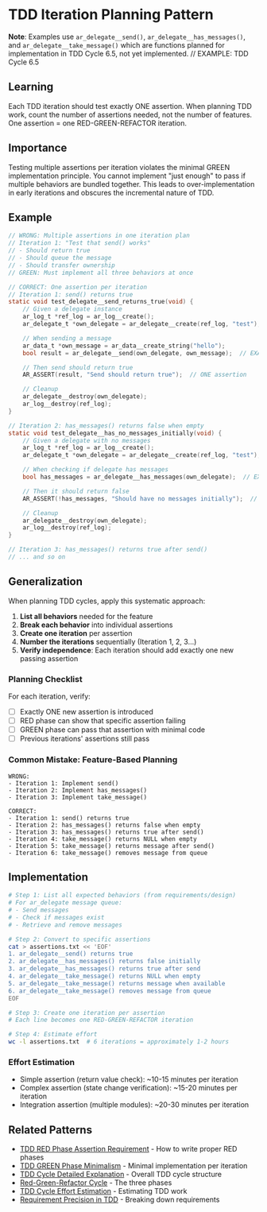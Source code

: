 # TDD Iteration Planning Pattern

**Note**: Examples use `ar_delegate__send()`, `ar_delegate__has_messages()`, and `ar_delegate__take_message()` which are functions planned for implementation in TDD Cycle 6.5, not yet implemented.  // EXAMPLE: TDD Cycle 6.5

## Learning
Each TDD iteration should test exactly ONE assertion. When planning TDD work, count the number of assertions needed, not the number of features. One assertion = one RED-GREEN-REFACTOR iteration.

## Importance
Testing multiple assertions per iteration violates the minimal GREEN implementation principle. You cannot implement "just enough" to pass if multiple behaviors are bundled together. This leads to over-implementation in early iterations and obscures the incremental nature of TDD.

## Example
```c  // EXAMPLE: TDD Cycle 6.5 planned functions
// WRONG: Multiple assertions in one iteration plan
// Iteration 1: "Test that send() works"
// - Should return true
// - Should queue the message
// - Should transfer ownership
// GREEN: Must implement all three behaviors at once

// CORRECT: One assertion per iteration
// Iteration 1: send() returns true
static void test_delegate__send_returns_true(void) {
    // Given a delegate instance
    ar_log_t *ref_log = ar_log__create();
    ar_delegate_t *own_delegate = ar_delegate__create(ref_log, "test");

    // When sending a message
    ar_data_t *own_message = ar_data__create_string("hello");
    bool result = ar_delegate__send(own_delegate, own_message);  // EXAMPLE: To be implemented in TDD Cycle 6.5

    // Then send should return true
    AR_ASSERT(result, "Send should return true");  // ONE assertion

    // Cleanup
    ar_delegate__destroy(own_delegate);
    ar_log__destroy(ref_log);
}

// Iteration 2: has_messages() returns false when empty
static void test_delegate__has_no_messages_initially(void) {
    // Given a delegate with no messages
    ar_log_t *ref_log = ar_log__create();
    ar_delegate_t *own_delegate = ar_delegate__create(ref_log, "test");

    // When checking if delegate has messages
    bool has_messages = ar_delegate__has_messages(own_delegate);  // EXAMPLE: To be implemented in TDD Cycle 6.5

    // Then it should return false
    AR_ASSERT(!has_messages, "Should have no messages initially");  // ONE assertion

    // Cleanup
    ar_delegate__destroy(own_delegate);
    ar_log__destroy(ref_log);
}

// Iteration 3: has_messages() returns true after send()
// ... and so on
```

## Generalization
When planning TDD cycles, apply this systematic approach:

1. **List all behaviors** needed for the feature
2. **Break each behavior** into individual assertions
3. **Create one iteration** per assertion
4. **Number the iterations** sequentially (Iteration 1, 2, 3...)
5. **Verify independence**: Each iteration should add exactly one new passing assertion

### Planning Checklist
For each iteration, verify:
- [ ] Exactly ONE new assertion is introduced
- [ ] RED phase can show that specific assertion failing
- [ ] GREEN phase can pass that assertion with minimal code
- [ ] Previous iterations' assertions still pass

### Common Mistake: Feature-Based Planning
```  // EXAMPLE: TDD Cycle 6.5 planned functions
WRONG:
- Iteration 1: Implement send()
- Iteration 2: Implement has_messages()
- Iteration 3: Implement take_message()

CORRECT:
- Iteration 1: send() returns true
- Iteration 2: has_messages() returns false when empty
- Iteration 3: has_messages() returns true after send()
- Iteration 4: take_message() returns NULL when empty
- Iteration 5: take_message() returns message after send()
- Iteration 6: take_message() removes message from queue
```

## Implementation
```bash  # EXAMPLE: TDD Cycle 6.5 planned functions
# Step 1: List all expected behaviors (from requirements/design)
# For ar_delegate message queue:
# - Send messages
# - Check if messages exist
# - Retrieve and remove messages

# Step 2: Convert to specific assertions
cat > assertions.txt << 'EOF'
1. ar_delegate__send() returns true
2. ar_delegate__has_messages() returns false initially
3. ar_delegate__has_messages() returns true after send
4. ar_delegate__take_message() returns NULL when empty
5. ar_delegate__take_message() returns message when available
6. ar_delegate__take_message() removes message from queue
EOF

# Step 3: Create one iteration per assertion
# Each line becomes one RED-GREEN-REFACTOR iteration

# Step 4: Estimate effort
wc -l assertions.txt  # 6 iterations = approximately 1-2 hours
```

### Effort Estimation
- Simple assertion (return value check): ~10-15 minutes per iteration
- Complex assertion (state change verification): ~15-20 minutes per iteration
- Integration assertion (multiple modules): ~20-30 minutes per iteration

## Related Patterns
- [TDD RED Phase Assertion Requirement](tdd-red-phase-assertion-requirement.md) - How to write proper RED phases
- [TDD GREEN Phase Minimalism](tdd-green-phase-minimalism.md) - Minimal implementation per iteration
- [TDD Cycle Detailed Explanation](tdd-cycle-detailed-explanation.md) - Overall TDD cycle structure
- [Red-Green-Refactor Cycle](red-green-refactor-cycle.md) - The three phases
- [TDD Cycle Effort Estimation](tdd-cycle-effort-estimation.md) - Estimating TDD work
- [Requirement Precision in TDD](requirement-precision-in-tdd.md) - Breaking down requirements
